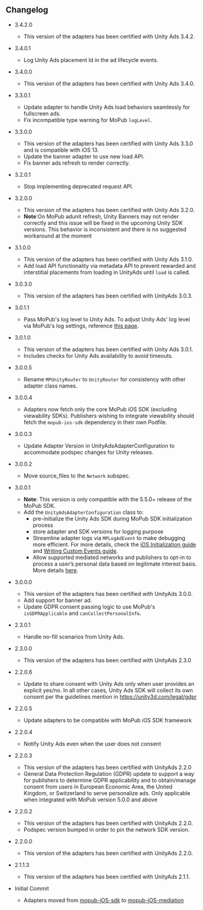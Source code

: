 
## Changelog
* 3.4.2.0
  * This version of the adapters has been certified with Unity Ads 3.4.2.

* 3.4.0.1
  * Log Unity Ads placement Id in the ad lifecycle events.

* 3.4.0.0
  * This version of the adapters has been certified with Unity Ads 3.4.0.
  
* 3.3.0.1
  * Update adapter to handle Unity Ads load behaviors seamlessly for fullscreen ads.
  * Fix incompatible type warning for MoPub `logLevel`. 
  
* 3.3.0.0
  * This version of the adapters has been certified with Unity Ads 3.3.0 and is compatible with iOS 13.
  * Update the banner adapter to use new load API.
  * Fix banner ads refresh to render correctly.

* 3.2.0.1
  * Stop implementing deprecated request API.

* 3.2.0.0
  * This version of the adapters has been certified with Unity Ads 3.2.0.
  * **Note**:On MoPub adunit refresh, Unity Banners may not render correctly and this issue will be fixed in the upcoming Unity SDK versions. This behavior is inconsistent and there is no suggested workaround at the moment

* 3.1.0.0
  * This version of the adapters has been certified with Unity Ads 3.1.0.
  * Add load API functionality via metadata API to prevent rewarded and interstitial placements from loading in UnityAds until `load` is called.

* 3.0.3.0
  * This version of the adapters has been certified with UnityAds 3.0.3.

* 3.0.1.1
  * Pass MoPub's log level to Unity Ads. To adjust Unity Ads' log level via MoPub's log settings, reference [this page](https://developers.mopub.com/publishers/ios/test/#enable-logging).

* 3.0.1.0
  * This version of the adapters has been certified with Unity Ads 3.0.1.
  * Includes checks for Unity Ads availability to avoid timeouts.
  
* 3.0.0.5
  * Rename `MPUnityRouter` to `UnityRouter` for consistency with other adapter class names. 

* 3.0.0.4
  * Adapters now fetch only the core MoPub iOS SDK (excluding viewability SDKs). Publishers wishing to integrate viewability should fetch the `mopub-ios-sdk` dependency in their own Podfile.

* 3.0.0.3
  * Update Adapter Version in UnityAdsAdapterConfiguration to accommodate podspec changes for Unity releases.
  
* 3.0.0.2
  * Move source_files to the `Network` subspec.

* 3.0.0.1
  * **Note**: This version is only compatible with the 5.5.0+ release of the MoPub SDK.
  * Add the `UnityAdsAdapterConfiguration` class to: 
    * pre-initialize the Unity Ads SDK during MoPub SDK initialization process
    * store adapter and SDK versions for logging purpose
    * Streamline adapter logs via `MPLogAdEvent` to make debugging more efficient. For more details, check the [iOS Initialization guide](https://developers.mopub.com/docs/ios/initialization/) and [Writing Custom Events guide](https://developers.mopub.com/docs/ios/custom-events/).
    * Allow supported mediated networks and publishers to opt-in to process a user’s personal data based on legitimate interest basis. More details [here](https://developers.mopub.com/docs/publisher/gdpr-guide/#legitimate-interest-support).

* 3.0.0.0
  * This version of the adapters has been certified with UnityAds 3.0.0.
  * Add support for banner ad.
  * Update GDPR consent passing logic to use MoPub's `isGDPRApplicable` and `canCollectPersonalInfo`.

* 2.3.0.1
  * Handle no-fill scenarios from Unity Ads. 

* 2.3.0.0
  * This version of the adapters has been certified with UnityAds 2.3.0

* 2.2.0.6
  * Update to share consent with Unity Ads only when user provides an explicit yes/no. In all other cases, Unity Ads SDK will collect its own consent per the guidelines mention in https://unity3d.com/legal/gdpr

* 2.2.0.5
  * Update adapters to be compatible with MoPub iOS SDK framework

* 2.2.0.4
  * Notify Unity Ads even when the user does not consent

* 2.2.0.3
  * This version of the adapters has been certified with UnityAds 2.2.0
  * General Data Protection Regulation (GDPR) update to support a way for publishers to determine GDPR applicability and to obtain/manage consent from users in European Economic Area, the United Kingdom, or Switzerland to serve personalize ads. Only applicable when integrated with MoPub version 5.0.0 and above
    
* 2.2.0.2
  * This version of the adapters has been certified with UnityAds 2.2.0.
  * Podspec version bumped in order to pin the network SDK version.
    
* 2.2.0.0
  * This version of the adapters has been certified with UnityAds 2.2.0.

* 2.1.1.3
  * This version of the adapters has been certified with UnityAds 2.1.1.

* Initial Commit
  * Adapters moved from [mopub-iOS-sdk](https://github.com/mopub/mopub-ios-sdk) to [mopub-iOS-mediation](https://github.com/mopub/mopub-iOS-mediation/)
